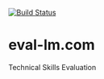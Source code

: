 [![Build Status](https://travis-ci.org/mechatoni/eval-lm.com.svg?branch=master)](https://travis-ci.org/mechatoni/eval-lm.com)
# eval-lm.com 
Technical Skills Evaluation
